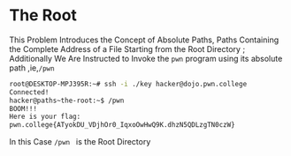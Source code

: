 # The Root
This Problem Introduces the Concept of Absolute Paths, Paths Containing the Complete Address of a File Starting from the Root Directory ; Additionally We Are Instructed to Invoke the `pwn` program using its absolute path ,ie,`/pwn `

```bash
root@DESKTOP-MPJ395R:~# ssh -i ./key hacker@dojo.pwn.college
Connected!
hacker@paths~the-root:~$ /pwn
BOOM!!!
Here is your flag:
pwn.college{ATyokDU_VDjhOr0_IqxoOwHwQ9K.dhzN5QDLzgTN0czW}
```
In this Case `/pwn ` is the Root Directory
